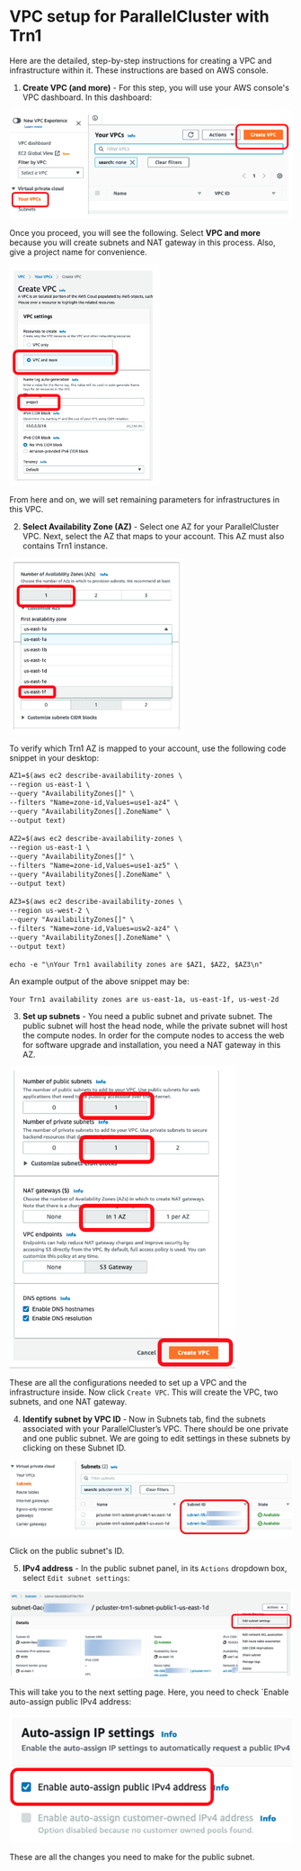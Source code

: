 # VPC setup for ParallelCluster with Trn1

Here are the detailed, step-by-step instructions for creating a VPC and infrastructure within it. These instructions are based on AWS console. 

1. **Create VPC (and more)** - For this step, you will use your AWS console's VPC dashboard. In this dashboard:

![image info](../../images/vpc-entry.png)

Once you proceed, you will see the following. Select **VPC and more** because you will create subnets and NAT gateway in this process. Also, give 
a project name for convenience.

![image info](../../images/create-vpc.png)

From here and on, we will set remaining parameters for infrastructures in this VPC. 

2. **Select Availability Zone (AZ)** - Select one AZ for your ParallelCluster VPC. Next, select the AZ that maps to your account. This AZ must also contains Trn1 instance.

![image info](../../images/az.png)

 To verify which Trn1 AZ is mapped to your account, use the following code snippet in your desktop:

```
AZ1=$(aws ec2 describe-availability-zones \
--region us-east-1 \
--query "AvailabilityZones[]" \
--filters "Name=zone-id,Values=use1-az4" \
--query "AvailabilityZones[].ZoneName" \
--output text)

AZ2=$(aws ec2 describe-availability-zones \
--region us-east-1 \
--query "AvailabilityZones[]" \
--filters "Name=zone-id,Values=use1-az5" \
--query "AvailabilityZones[].ZoneName" \
--output text)

AZ3=$(aws ec2 describe-availability-zones \
--region us-west-2 \
--query "AvailabilityZones[]" \
--filters "Name=zone-id,Values=usw2-az4" \
--query "AvailabilityZones[].ZoneName" \
--output text)

echo -e "\nYour Trn1 availability zones are $AZ1, $AZ2, $AZ3\n"

```

An example output of the above snippet may be:

`Your Trn1 availability zones are us-east-1a, us-east-1f, us-west-2d`

3. **Set up subnets** - You need a public subnet and private subnet. The public subnet will host the head node, while the private subnet will host the compute nodes. In order for the compute nodes to access the web for software upgrade and installation, you need a NAT gateway in this AZ. 

![image info](../../images/subnets-nat.png)

These are all the configurations needed to set up a VPC and the infrastructure inside. Now click `Create VPC`. This will create the VPC, two subnets, and one NAT gateway. 

4. **Identify subnet by VPC ID** - Now in Subnets tab, find the subnets associated with your ParallelCluster’s VPC. There should be one private and one public subnet. We are going to edit settings in these subnets by clicking on these Subnet ID.

![image info](../../images/subnets.png)

Click on the public subnet's ID.

5. **IPv4 address** - In the public subnet panel, in its `Actions` dropdown box, select `Edit subnet settings`:

![image info](../../images/edit-subnet.png)

This will take you to the next setting page. Here, you need to check `Enable auto-assign public IPv4 address:

![image info](../../images/ipv4.png)

These are all the changes you need to make for the public subnet.